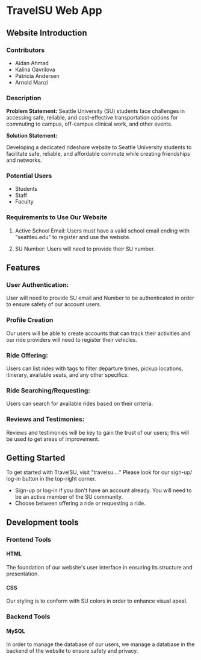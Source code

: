 # TravelSU Web App

## Website Introduction
### Contributors
 - Aidan Ahmad
 - Kalina Gavrilova
 - Patricia Andersen
 - Arnold Manzi

### Description


**Problem Statement:**
Seattle University (SU) students face challenges in accessing safe, reliable, and cost-effective transportation options for commuting to campus, off-campus clinical work, and other events. 

**Solution Statement:**

Developing a dedicated rideshare website to Seattle University students to facilitate safe, reliable, and affordable commute while creating friendships and networks.

### Potential Users
- Students
- Staff
- Faculty

### Requirements to Use Our Website

1. Active School Email: Users must have a valid school email ending with "seattleu.edu" to register and use the website.
   
2. SU Number: Users will need to provide their SU number.

## Features

### User Authentication:
User will need to provide SU email and Number to be authenticated in order to ensure safety of our account users.

### Profile Creation
Our users will be able to create accounts that can track their activities and our ride providers will need to register their vehicles.

### Ride Offering:
Users can list rides with tags to filter departure times, pickup locations, itinerary, available seats, and any other specifics.

### Ride Searching/Requesting:
Users can search for available rides based on their criteria.

### Reviews and Testimonies:
Reviews and testimonies will be key to gain the trust of our users; this will be used to get areas of improvement.

## Getting Started
To get started with TravelSU, visit "travelsu...." Please look for our sign-up/ log-in button in the top-right corner.
- Sign-up or log-in if you don't have an account already. You will need to be an active member of the SU community.
- Choose between offering a ride or requesting a ride.

## Development tools

### Frontend Tools

#### HTML
The foundation of our website's user interface in ensuring its structure and presentation.

#### CSS
Our styling is to conform with SU colors in order to enhance visual apeal.

### Backend Tools

#### MySQL
In order to manage the database of our users, we manage a database in the backend of the website to ensure safety and privacy.





